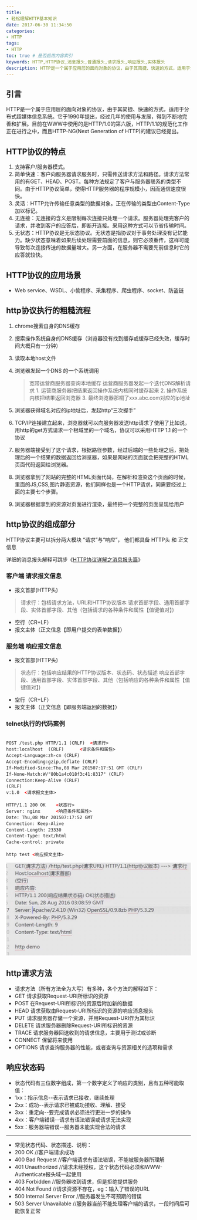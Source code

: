 ```yaml
---
title:  
- 轻松理解HTTP基本知识
date: 2017-06-30 11:34:50
categories: 
- HTTP
tags:
- HTTP
toc: true # 是否启用内容索引
keywords: HTTP,HTTP协议,消息报头,普通报头,请求报头,响应报头,实体报头
description: HTTP是一个属于应用层的面向对象的协议，由于其简捷、快速的方式，适用于分布式超媒体信息系统。它于1990年提出，经过几年的使用与发展，得到不断地完善和扩展。目前在WWW中使用的是HTTP/1.0的第六版，HTTP/1.1的规范化工作正在进行之中，而且HTTP-NG(Next Generation of HTTP)的建议已经提出。
---
```

## 引言

HTTP是一个属于应用层的面向对象的协议，由于其简捷、快速的方式，适用于分布式超媒体信息系统。它于1990年提出，经过几年的使用与发展，得到不断地完善和扩展。目前在WWW中使用的是HTTP/1.0的第六版，HTTP/1.1的规范化工作正在进行之中，而且HTTP-NG(Next Generation of HTTP)的建议已经提出。

## HTTP协议的特点
1. 支持客户/服务器模式。
2. 简单快速：客户向服务器请求服务时，只需传送请求方法和路径。请求方法常用的有GET、HEAD、POST。每种方法规定了客户与服务器联系的类型不同。由于HTTP协议简单，使得HTTP服务器的程序规模小，因而通信速度很快。
3. 灵活：HTTP允许传输任意类型的数据对象。正在传输的类型由Content-Type加以标记。
4. 无连接：无连接的含义是限制每次连接只处理一个请求。服务器处理完客户的请求，并收到客户的应答后，即断开连接。采用这种方式可以节省传输时间。
5. 无状态：HTTP协议是无状态协议。无状态是指协议对于事务处理没有记忆能力。缺少状态意味着如果后续处理需要前面的信息，则它必须重传，这样可能导致每次连接传送的数据量增大。另一方面，在服务器不需要先前信息时它的应答就较快。

## HTTP协议的应用场景

- Web service、WSDL、小偷程序、采集程序、爬虫程序、socket、防盗链

## http协议执行的粗糙流程

 1. chrome搜索自身的DNS缓存

 2. 搜索操作系统自身的DNS缓存（浏览器没有找到缓存或缓存已经失效，缓存时间大概只有一分钟）

 3. 读取本地host文件

 4. 浏览器发起一个DNS 的一个系统调用
 	> 宽带运营商服务器查询本地缓存 
	> 运营商服务器发起一个迭代DNS解析请求
   		1. 运营商服务器把结果返回操作系统内核同时缓存起来
   		2. 操作系统内核把结果返回浏览器
   		3. 最终浏览器那桐了xxx.abc.com对应的ip地址
 5. 浏览器获得域名对应的ip地址后，发起http“三次握手”	

 6. TCP/IP连接建立起来，浏览器就可以向服务器发送http请求了使用了比如说，用http的get方式请求一个根域里的一个域名，协议可以采用HTTP 1.1 的一个协议

 7. 服务器端接受到了这个请求，根据路径参数，经过后端的一些处理之后，把处理后的一个结果的数据返回给浏览器，如果是网站的页面就会把完整的HTML页面代码返回给浏览器。

 8. 浏览器拿到了网站的完整的HTML页面代码，在解析和渲染这个页面的时候，里面的JS,CSS,图片静态资源，他们同样也是一个HTTP请求，同需要经过上面的主要七个步骤。

 9. 浏览器根据拿到的资源对页面进行渲染，最终把一个完整的页面呈现给用户



## http协议的组成部分

HTTP协议主要可以拆分两大模块 “请求”与“响应”， 他们都具备 HTTP头 和 正文信息

详细的消息报头解释可跳步《[HTTP协议详解之消息报头篇](/http-msg)》

### 客户端 请求报文信息

- 报文首部(HTTP头)
> 请求行：包栝请求方法，URL和HTTP协议版本
> 请求首部字段、通用首部字段、实体首部字段、其他（包括请求的各种条件和属性【值键值对】)
- 空行（CR+LF）
- 报文主体（正文信息【即用户提交的表单数据】）

### 服务端 响应报文信息

- 报文首部(HTTP头)
> 状态行：包括响应结果的HTTP协议版本、状态码、状态描述
> 响应首部字段、通用首部字段、实体首部字段、其他（包括响应的各种条件和属性【值键值对】)
- 空行（CR+LF）
- 报文主体（正文信息【即服务端返回的数据】）

### telnet执行的代码案例

```html

POST /test.php HTTP/1.1 (CRLF)	<请求行>	        
host:localhost	(CRLF)    	<请求条件和属性>	        
Accept-Language:zh-cn (CRLF)
Accept-Encoding:gzip,deflate (CRLF)
If-Modified-Since:Thu,08 Mar 201507:17:51 GMT (CRLF)
If-None-Match:W/"80b1a4c018f3c41:8317" (CRLF)
Connection:Keep-Alive (CRLF)
(CRLF)
v:1.0  <请求报文主体>

HTTP/1.1 200 OK    <状态行>                         
Server: nginx      <响应条件和属性>                          
Date: Thu,08 Mar 201507:17:52 GMT
Connection: Keep-Alive                                 
Content-Length: 23330
Content-Type: text/html
Cache-control: private

http test <响应报文主体>

```

![telnetimg](/uploads/http-telnet.jpg)



## http请求方法
- 请求方法（所有方法全为大写）有多种，各个方法的解释如下：
- GET     请求获取Request-URI所标识的资源
- POST    在Request-URI所标识的资源后附加新的数据
- HEAD    请求获取由Request-URI所标识的资源的响应消息报头
- PUT     请求服务器存储一个资源，并用Request-URI作为其标识
- DELETE  请求服务器删除Request-URI所标识的资源
- TRACE   请求服务器回送收到的请求信息，主要用于测试或诊断
- CONNECT 保留将来使用
- OPTIONS 请求查询服务器的性能，或者查询与资源相关的选项和需求

## 响应状态码
- 状态代码有三位数字组成，第一个数字定义了响应的类别，且有五种可能取值：
- 1xx：指示信息--表示请求已接收，继续处理
- 2xx：成功--表示请求已被成功接收、理解、接受
- 3xx：重定向--要完成请求必须进行更进一步的操作
- 4xx：客户端错误--请求有语法错误或请求无法实现
- 5xx：服务器端错误--服务器未能实现合法的请求
---
- 常见状态代码、状态描述、说明：
- 200 OK      //客户端请求成功
- 400 Bad Request  //客户端请求有语法错误，不能被服务器所理解
- 401 Unauthorized //请求未经授权，这个状态代码必须和WWW-Authenticate报头域一起使用 
- 403 Forbidden  //服务器收到请求，但是拒绝提供服务
- 404 Not Found  //请求资源不存在，eg：输入了错误的URL
- 500 Internal Server Error //服务器发生不可预期的错误
- 503 Server Unavailable  //服务器当前不能处理客户端的请求，一段时间后可能恢复正常
